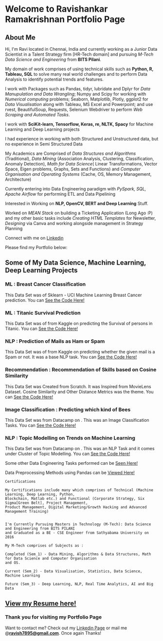# Welcome to Ravishankar Ramakrishnan Portfolio Page

## About Me

Hi, I'm Ravi located in Chennai, India and currently working as a Junior Data Scientist in a Talent Strategy firm [HR-Tech domain] and pursuing _M-Tech Data Science and Engineering_ from **BITS Pilani**.

My domain of work comprises of using technical skills such as **Python, R, Tableau, SQL** to solve many real world challenges and to perform Data Analysis to identify potential trends and features.

I work with Packages such as Pandas, tidyr, lubridate and Dplyr for _Data Manupulation and Data Wrangling_; Numpy and Scipy for working with _Numerical computing_ problems; Seaborn, Matplotlib, Plotly, ggplot2 for _Data Visualisation_ along with Tableau, MS Excel and Powerpoint; and use rvest, BeautifulSoup, Requests, Selenium Webdriver to perform _Web Scraping and Automated Tasks_.

I work with **SciKit-learn, Tensorflow, Keras, re, NLTK, Spacy** for Machine Learning and Deep Learning projects

I had experience in working with both Structured and Unstructured data, but no experience in Semi Structured Data

My Academics are Comprised of _Data Structures and Algorithms_ (Traditional), _Data Mining_ (Association Analysis, Clustering, Classification, Anomaly Detection), _Math for Data Science_( Linear Transformations, Vector Space, Eigen problems, Graphs, Sets and Functions) and _Computer Organisation and Operating Systems_ (Cache, OS, Memory Management, Architecture)

Currently entering into Data Engineering paradigm with _PySpark, SQL, Apache Airflow_ for performing ETL and Data Pipelining

Interested in Working on **NLP, OpenCV, BERT and Deep Learning** Stuff.

Worked on _MEAN Stack_ on building a Ticketing Application (Long Ago :P) and my other basic tasks include _Creating HTML Templates_ for Newsletter, _Designing_ via Canva and working alongside management in Strategy Planning

Connect with me on [Linkedin](https://www.linkedin.com/in/ravishankar-ramakrishnan-155848126/)

Please find my Portfolio below:



## Some of My Data Science, Machine Learning, Deep Learning Projects

### ML : Breast Cancer Classification

This Data Set was of Sklearn - UCI Machine Learning Breast Cancer prediction. You can [See the Code Here!](https://github.com/ravishankarramakrishnan/Breast_Cancer_Classification/blob/master/Breast%20Cancer%20Classification.ipynb/)

### ML : Titanic Survival Prediction

This Data Set was of from Kaggle on predicting the Survival of persons in Titanic. You can [See the Code Here!](https://github.com/ravishankarramakrishnan/Python_Projects_1/blob/master/Titanic%20Survival/Titanic-Exploration.ipynb/)

### NLP : Prediction of Mails as Ham or Spam

This Data Set was of from Kaggle on predicting whether the given mail is a Spam or not. It was a base NLP task. You can [See the Code Here!](https://github.com/ravishankarramakrishnan/Python_Projects_1/blob/master/Spam%20Classification/Spam%20Classification.ipynb/)

### Recommendation : Recommendation of Skills based on Cosine Similarity

This Data Set was Created from Scratch. It was Inspired from MovieLens Dataset. Cosine Similarity and Other Distance Metrics was the theme. You can [See the Code Here!](https://github.com/ravishankarramakrishnan/Python_Projects_1/blob/master/Skills%20Tech%20Recommendation/Skill%20Recommender%20System.ipynb/)

### Image Classification : Predicting which kind of Bees 

This Data Set was from Datacamp on . This was an Image Classification Tasks. You can [See the Code Here!](https://github.com/ravishankarramakrishnan/DataAnalysis_DATACAMP/blob/master/notebook.ipynb/)

### NLP : Topic Modelling on Trends on Machine Learning 

This Data Set was from Datacamp on . This was an NLP Task and it comes under Cluster of Topic Modelling. You can [See the Code Here!](https://github.com/ravishankarramakrishnan/DataAnalysis_DATACAMP/blob/master/The%20Hottest%20Topics%20in%20Machine%20Learning/notebook.ipynb/)

Some other Data Engineering Tasks performed can be [Seen Here!](https://github.com/ravishankarramakrishnan/Data_Engineering_notes)

Data Preprocessing Methods using Pandas can be [Viewed Here!](https://github.com/ravishankarramakrishnan/Python_Basics_1.1/blob/master/Python%20-%201/1%20-%20Pandas%20Basics.ipynb)

```
Certifications

My Certifications include many which comprises of Technical (Machine Learning, Deep Learning, Python, 
Blockchain, Matlab etc.) and Functional (Corporate Strategy, Six Sigma[Green Belt], Project Management, 
Product Management, Digital Marketing/Growth Hacking and Advanced Management Training)


I'm Currently Pursuing Masters in Technology (M-Tech): Data Science and Engineering from BITS PILANI 
and Graduated as a BE - CSE Engineer from Sathyabama University on 2016

My M-Tech comprises of Subjects as : 

Completed (Sem_1) - Data Mining, Algorithms & Data Structures, Math for Data Science and Computer Organisation 
and OS.

Current (Sem_2) - Data Visualisation, Statistics, Data Science, Machine Learning

Future (Sem_3) - Deep Learning, NLP, Real Time Analytics, AI and Big Data

```
## [View my Resume here!](https://bit.ly/36zUbQF)

### Thank you for visiting my Portfolio Page

Want to contact me? Check out my [Linkedin Page](https://www.linkedin.com/in/ravishankar-ramakrishnan-155848126/) or mail me @**ravish7895@gmail.com**. Once again Thanks!
